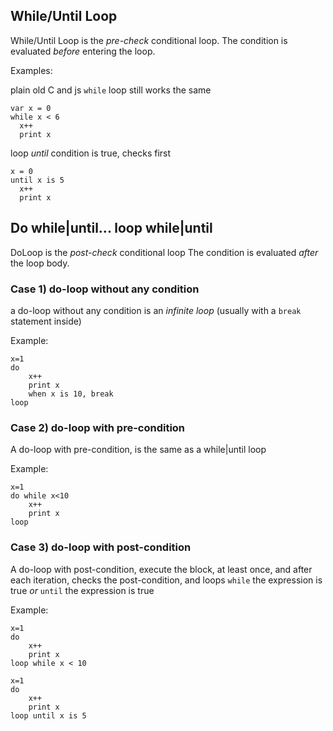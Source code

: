 ## While/Until Loop ##

While/Until Loop is the *pre-check* conditional loop.
The condition is evaluated *before* entering the loop.

Examples:

plain old C and js `while` loop still works the same

    var x = 0
    while x < 6
      x++
      print x

loop *until* condition is true, checks first

    x = 0
    until x is 5
      x++
      print x


## Do while|until... loop while|until ##

DoLoop is the *post-check* conditional loop
The condition is evaluated *after* the loop body.

### Case 1) do-loop without any condition

a do-loop without any condition is an *infinite loop* 
(usually with a `break` statement inside)

Example:

    x=1
    do
        x++
        print x
        when x is 10, break
    loop


### Case 2) do-loop with pre-condition

A do-loop with pre-condition, is the same as a while|until loop

Example:

    x=1
    do while x<10
        x++
        print x
    loop


### Case 3) do-loop with post-condition

A do-loop with post-condition, execute the block, at least once, and after each iteration, 
checks the post-condition, and loops `while` the expression is true
*or* `until` the expression is true 

Example:

    x=1
    do
        x++
        print x
    loop while x < 10

    x=1
    do
        x++
        print x
    loop until x is 5
